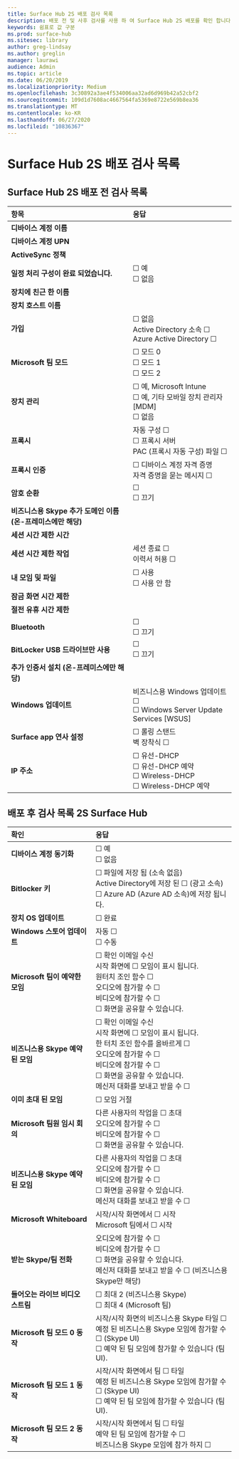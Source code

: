 ```yaml
---
title: Surface Hub 2S 배포 검사 목록
description: 배포 전 및 사후 검사를 사용 하 여 Surface Hub 2S 배포를 확인 합니다.
keywords: 쉼표로 값 구분
ms.prod: surface-hub
ms.sitesec: library
author: greg-lindsay
ms.author: greglin
manager: laurawi
audience: Admin
ms.topic: article
ms.date: 06/20/2019
ms.localizationpriority: Medium
ms.openlocfilehash: 3c30892a3ae4f534006aa32ad6d969b42a52cbf2
ms.sourcegitcommit: 109d1d7608ac4667564fa5369e8722e569b8ea36
ms.translationtype: MT
ms.contentlocale: ko-KR
ms.lasthandoff: 06/27/2020
ms.locfileid: "10836367"
---
```

# Surface Hub 2S 배포 검사 목록

## Surface Hub 2S 배포 전 검사 목록

|**항목**|**응답**|
|:------ |:------ |
|**디바이스 계정 이름**| |
|**디바이스 계정 UPN**| |
|**ActiveSync 정책**| |
|**일정 처리 구성이 완료 되었습니다.**| ☐ 예 <br>  ☐ 없음 |
|**장치에 친근 한 이름**| |
|**장치 호스트 이름**| |
|**가입**| ☐ 없음 <br> Active Directory 소속 ☐ <br> Azure Active Directory ☐ |
|**Microsoft 팀 모드**| ☐ 모드 0 <br> ☐ 모드 1 <br> ☐ 모드 2 |
|**장치 관리**| ☐ 예, Microsoft Intune <br> ☐ 예, 기타 모바일 장치 관리자 [MDM] <br> ☐ 없음 |  
|**프록시**| 자동 구성 ☐ <br> ☐ 프록시 서버 <br> PAC (프록시 자동 구성) 파일 ☐ |
|**프록시 인증**| ☐ 디바이스 계정 자격 증명 <br> 자격 증명을 묻는 메시지 ☐ |
|**암호 순환**| ☐ <br> ☐ 끄기 |
|**비즈니스용 Skype 추가 도메인 이름 (온-프레미스에만 해당)**| |
|**세션 시간 제한 시간**| |
|**세션 시간 제한 작업**| 세션 종료 ☐ <br> 이력서 허용 ☐ |
|**내 모임 및 파일**| ☐ 사용 <br> ☐ 사용 안 함 |
|**잠금 화면 시간 제한**| |
|**절전 유휴 시간 제한**| |
|**Bluetooth**| ☐ <br> ☐ 끄기 |
|**BitLocker USB 드라이브만 사용**| ☐ <br> ☐ 끄기 |
|**추가 인증서 설치 (온-프레미스에만 해당)**| |
|**Windows 업데이트**| 비즈니스용 Windows 업데이트 ☐ <br> ☐ Windows Server Update Services [WSUS] |
|**Surface app 연사 설정**| ☐ 롤링 스탠드 <br> 벽 장착식 ☐ |
|**IP 주소**| ☐ 유선-DHCP <br> ☐ 유선-DHCP 예약 <br> ☐ Wireless-DHCP <br> ☐ Wireless-DHCP 예약 |

## 배포 후 검사 목록 2S Surface Hub

|**확인**|**응답**|
|:------|:---------|
|**디바이스 계정 동기화**| ☐ 예 <br> ☐ 없음 |
|**Bitlocker 키**| ☐ 파일에 저장 됨 (소속 없음) <br> Active Directory에 저장 된 ☐ (광고 소속) <br>☐ Azure AD (Azure AD 소속)에 저장 됩니다. |
|**장치 OS 업데이트**| ☐ 완료 |
|**Windows 스토어 업데이트**| 자동 ☐ <br> ☐ 수동 |
|**Microsoft 팀이 예약한 모임**| ☐ 확인 이메일 수신 <br> 시작 화면에 ☐ 모임이 표시 됩니다. <br>  원터치 조인 함수 ☐ <br> 오디오에 참가할 수 ☐ <br> 비디오에 참가할 수 ☐ <br> ☐ 화면을 공유할 수 있습니다. ||
|**비즈니스용 Skype 예약 된 모임**| ☐ 확인 이메일 수신 <br> 시작 화면에 ☐ 모임이 표시 됩니다. <br> 한 터치 조인 함수를 올바르게 ☐ <br> 오디오에 참가할 수 ☐ <br> 비디오에 참가할 수 ☐ <br> ☐ 화면을 공유할 수 있습니다. <br> 메신저 대화를 보내고 받을 수 ☐ |
|**이미 초대 된 모임**| ☐ 모임 거절 |
|**Microsoft 팀원 임시 회의**| 다른 사용자의 작업을 ☐ 초대 <br> 오디오에 참가할 수 ☐ <br> 비디오에 참가할 수 ☐ <br> ☐ 화면을 공유할 수 있습니다. |
|**비즈니스용 Skype 예약 된 모임**| 다른 사용자의 작업을 ☐ 초대 <br> 오디오에 참가할 수 ☐ <br> 비디오에 참가할 수 ☐ <br> ☐ 화면을 공유할 수 있습니다. <br> 메신저 대화를 보내고 받을 수 ☐ |
|**Microsoft Whiteboard**| 시작/시작 화면에서 ☐ 시작 <br> Microsoft 팀에서 ☐ 시작 | 
|**받는 Skype/팀 전화**| 오디오에 참가할 수 ☐<br>비디오에 참가할 수 ☐ <br> ☐ 화면을 공유할 수 있습니다. <br> 메신저 대화를 보내고 받을 수 ☐ (비즈니스용 Skype만 해당) |
|**들어오는 라이브 비디오 스트림**| ☐ 최대 2 (비즈니스용 Skype) <br> ☐ 최대 4 (Microsoft 팀) |
|**Microsoft 팀 모드 0 동작**| 시작/시작 화면의 비즈니스용 Skype 타일 ☐ <br> 예정 된 비즈니스용 Skype 모임에 참가할 수 ☐ (Skype UI) <br> ☐ 예약 된 팀 모임에 참가할 수 있습니다 (팀 UI). |
|**Microsoft 팀 모드 1 동작**| 시작/시작 화면에서 팀 ☐ 타일 <br> 예정 된 비즈니스용 Skype 모임에 참가할 수 ☐ (Skype UI) <br> ☐ 예약 된 팀 모임에 참가할 수 있습니다 (팀 UI). |
|**Microsoft 팀 모드 2 동작**| 시작/시작 화면에서 팀 ☐ 타일 <br> 예약 된 팀 모임에 참가할 수 ☐ <br> 비즈니스용 Skype 모임에 참가 하지 ☐ |
